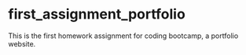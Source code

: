 # first_assignment_portfolio
This is the first homework assignment for coding bootcamp, a portfolio website.
